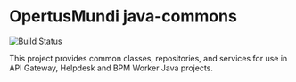 # OpertusMundi java-commons

[![Build Status](https://ci.dev-1.opertusmundi.eu:9443/api/badges/OpertusMundi/java-commons/status.svg?ref=refs/heads/master)](https://ci.dev-1.opertusmundi.eu:9443/OpertusMundi/java-commons)

This project provides common classes, repositories, and services for use in API Gateway, Helpdesk and BPM Worker Java projects.
